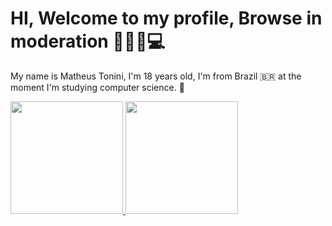 # HI, Welcome to my profile, Browse in moderation 👨🏼‍💻💻

My name is Matheus Tonini, I'm 18 years old, I'm from Brazil 🇧🇷 at the moment I'm studying computer science. 👾


  <a href="https://github.com/ztonin0">
  <img height="180em" src="https://github-readme-stats.vercel.app/api?username=ztonini0&show_icons=true&theme=dark&include_all_commits=true&count_private=true"/>
  <img height="180em" src="https://github-readme-stats.vercel.app/api/top-langs/?username=ztonini0&layout=compact&langs_count=7&theme=dark"/>
</div>

